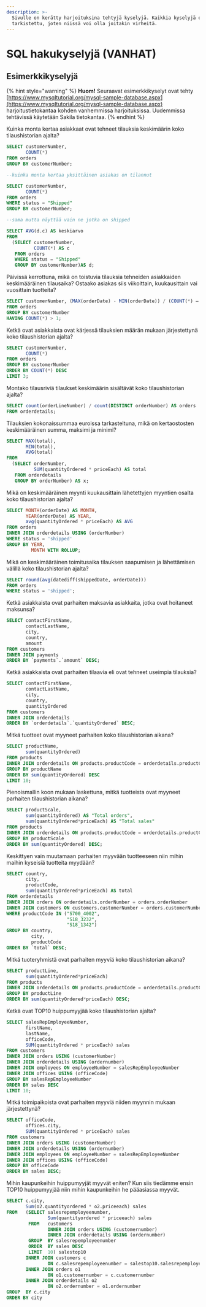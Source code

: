 ```yaml
---
description: >-
  Sivulle on kerätty harjoituksina tehtyjä kyselyjä. Kaikkia kyselyjä ei ole
  tarkistettu, joten niissä voi olla joitakin virheitä.
---
```


# SQL hakukyselyjä \(VANHAT\)

## Esimerkkikyselyjä

{% hint style="warning" %}
**Huom!** Seuraavat esimerkkikyselyt ovat tehty [https://www.mysqltutorial.org/mysql-sample-database.aspx](https://www.mysqltutorial.org/mysql-sample-database.aspx) harjoitustietokantaa kohden vanhemmissa harjoituksissa. Uudemmissa tehtävissä käytetään Sakila tietokantaa.
{% endhint %}

Kuinka monta kertaa asiakkaat ovat tehneet tilauksia keskimäärin koko tilaushistorian ajalta?

```sql
SELECT customerNumber,
       COUNT(*)
FROM orders
GROUP BY customerNumber;

--kuinka monta kertaa yksittäinen asiakas on tilannut

SELECT customerNumber,
       COUNT(*)
FROM orders
WHERE status = "Shipped"
GROUP BY customerNumber;

--sama mutta näyttää vain ne jotka on shipped

SELECT AVG(d.c) AS keskiarvo
FROM
  (SELECT customerNumber,
          COUNT(*) AS c
   FROM orders
   WHERE status = "Shipped"
   GROUP BY customerNumber)AS d;
```

Päivissä kerrottuna, mikä on toistuvia tilauksia tehneiden asiakkaiden keskimääräinen tilausaika? Ostaako asiakas siis viikoittain, kuukausittain vai vuosittain tuotteita? 

```sql
SELECT customerNumber, (MAX(orderDate) - MIN(orderDate)) / (COUNT(*) – 1
FROM orders
GROUP BY customerNumber
HAVING COUNT(*) > 1;
```

Ketkä ovat asiakkaista ovat kärjessä tilauksien määrän mukaan järjestettynä koko tilaushistorian ajalta?

```sql
SELECT customerNumber,
       COUNT(*)
FROM orders
GROUP BY customerNumber
ORDER BY COUNT(*) DESC
LIMIT 3;
```

Montako tilausriviä tilaukset keskimäärin sisältävät koko tilaushistorian ajalta?

```sql
SELECT count(orderLineNumber) / count(DISTINCT orderNumber) AS orders
FROM orderdetails;
```

Tilauksien kokonaissummaa euroissa tarkasteltuna, mikä on kertaostosten keskimääräinen summa, maksimi ja minimi?

```sql
SELECT MAX(total),
       MIN(total),
       AVG(total)
FROM
  (SELECT orderNumber,
          SUM(quantityOrdered * priceEach) AS total
   FROM orderdetails
   GROUP BY orderNumber) AS x;
```

Mikä on keskimääräinen myynti kuukausittain lähetettyjen myyntien osalta koko tilaushistorian ajalta?

```sql
SELECT MONTH(orderDate) AS MONTH,
       YEAR(orderDate) AS YEAR,
       avg(quantityOrdered * priceEach) AS AVG
FROM orders
INNER JOIN orderdetails USING (orderNumber)
WHERE status = 'shipped'
GROUP BY YEAR,
         MONTH WITH ROLLUP;
```

Mikä on keskimääräinen toimitusaika tilauksen saapumisen ja lähettämisen välillä koko tilaushistorian ajalta?

```sql
SELECT round(avg(datediff(shippedDate, orderDate)))
FROM orders
WHERE status = 'shipped';
```

Ketkä asiakkaista ovat parhaiten maksavia asiakkaita, jotka ovat hoitaneet maksunsa?

```sql
SELECT contactFirstName,
       contactLastName,
       city,
       country,
       amount
FROM customers
INNER JOIN payments
ORDER BY `payments`.`amount` DESC;
```

Ketkä asiakkaista ovat parhaiten tilaavia eli ovat tehneet useimpia tilauksia?

```sql
SELECT contactFirstName,
       contactLastName,
       city,
       country,
       quantityOrdered
FROM customers
INNER JOIN orderdetails
ORDER BY `orderdetails`.`quantityOrdered` DESC;
```

Mitkä tuotteet ovat myyneet parhaiten koko tilaushistorian aikana?

```sql
SELECT productName,
       sum(quantityOrdered)
FROM products
INNER JOIN orderdetails ON products.productCode = orderdetails.productCode
GROUP BY productName
ORDER BY sum(quantityOrdered) DESC
LIMIT 10;
```

Pienoismallin koon mukaan laskettuna, mitkä tuotteista ovat myyneet parhaiten tilaushistorian aikana?

```sql
SELECT productScale,
       sum(quantityOrdered) AS "Total orders",
       sum(quantityOrdered*priceEach) AS "Total sales"
FROM products
INNER JOIN orderdetails ON products.productCode = orderdetails.productCode
GROUP BY productScale
ORDER BY sum(quantityOrdered) DESC;
```

Keskittyen vain muutamaan parhaiten myyvään tuotteeseen niin mihin maihin kyseisiä tuotteita myydään?

```sql
SELECT country,
       city,
       productCode,
       sum(quantityOrdered*priceEach) AS total
FROM orderdetails
INNER JOIN orders ON orderdetails.orderNumber = orders.orderNumber
INNER JOIN customers ON customers.customerNumber = orders.customerNumber
WHERE productCode IN ("S700_4002",
                      "S18_3232",
                      "S18_1342")
GROUP BY country,
         city,
         productCode
ORDER BY `total` DESC;
```

Mitkä tuoteryhmistä ovat parhaiten myyviä koko tilaushistorian aikana?

```sql
SELECT productLine,
       sum(quantityOrdered*priceEach)
FROM products
INNER JOIN orderdetails ON products.productCode = orderdetails.productCode
GROUP BY productLine
ORDER BY sum(quantityOrdered*priceEach) DESC;
```

Ketkä ovat TOP10 huippumyyjää koko tilaushistorian ajalta?

```sql
SELECT salesRepEmployeeNumber,
       firstName,
       lastName,
       officeCode,
       SUM(quantityOrdered * priceEach) sales
FROM customers
INNER JOIN orders USING (customerNumber)
INNER JOIN orderdetails USING (ordernumber)
INNER JOIN employees ON employeeNumber = salesRepEmployeeNumber
INNER JOIN offices USING (officeCode)
GROUP BY salesRepEmployeeNumber
ORDER BY sales DESC
LIMIT 10;
```

Mitkä toimipaikoista ovat parhaiten myyviä niiden myynnin mukaan järjestettynä?

```sql
SELECT officeCode,
       offices.city,
       SUM(quantityOrdered * priceEach) sales
FROM customers
INNER JOIN orders USING (customerNumber)
INNER JOIN orderdetails USING (ordernumber)
INNER JOIN employees ON employeeNumber = salesRepEmployeeNumber
INNER JOIN offices USING (officeCode)
GROUP BY officeCode
ORDER BY sales DESC;
```

Mihin kaupunkeihin huippumyyjät myyvät eniten? Kun siis tiedämme ensin TOP10 huippumyyjää niin mihin kaupunkeihin he pääasiassa myyvät.

```sql
SELECT c.city, 
       Sum(o2.quantityordered * o2.priceeach) sales 
FROM   (SELECT salesrepemployeenumber, 
               Sum(quantityordered * priceeach) sales 
        FROM   customers 
               INNER JOIN orders USING (customernumber) 
               INNER JOIN orderdetails USING (ordernumber) 
        GROUP  BY salesrepemployeenumber 
        ORDER  BY sales DESC 
        LIMIT  10) salestop10 
       INNER JOIN customers c 
               ON c.salesrepemployeenumber = salestop10.salesrepemployeenumber 
       INNER JOIN orders o1 
               ON o1.customernumber = c.customernumber 
       INNER JOIN orderdetails o2 
               ON o2.ordernumber = o1.ordernumber 
GROUP  BY c.city
ORDER BY city
```

